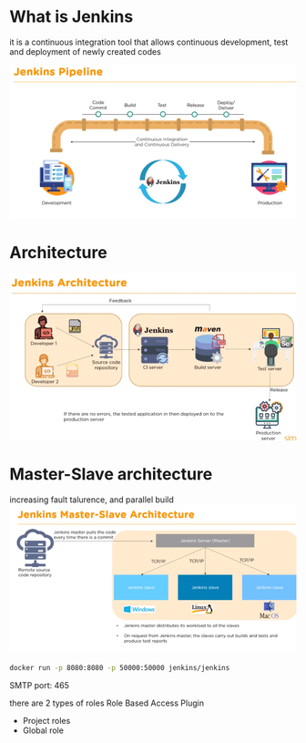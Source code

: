 # What is Jenkins
it is a continuous integration tool that allows continuous development, test and deployment of newly created codes

![](./Pipeline.png)

# Architecture
![](./Arch.png)

# Master-Slave architecture
increasing fault talurence, and parallel build
![](./Master-Slave.png)

```bash
docker run -p 8080:8080 -p 50000:50000 jenkins/jenkins
```
SMTP port: 465

there are 2 types of roles
Role Based Access Plugin

* Project roles
* Global role